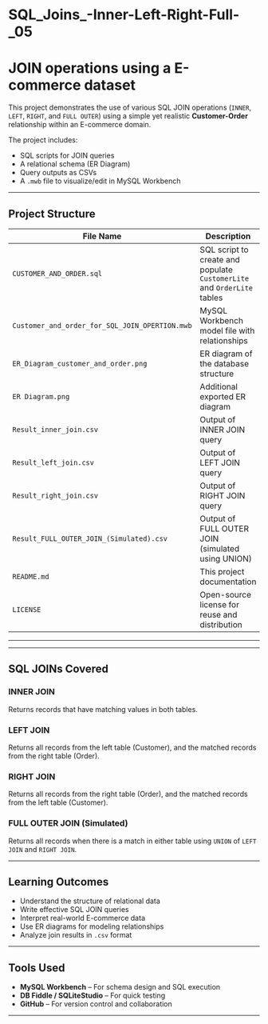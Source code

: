 # SQL_Joins_-Inner-Left-Right-Full-_05
# JOIN operations using a E-commerce dataset 

This project demonstrates the use of various SQL JOIN operations (`INNER`, `LEFT`, `RIGHT`, and `FULL OUTER`) using a simple yet realistic **Customer-Order** relationship within an E-commerce domain.

The project includes:
- SQL scripts for JOIN queries
- A relational schema (ER Diagram)
- Query outputs as CSVs
- A `.mwb` file to visualize/edit in MySQL Workbench

---

## Project Structure
| File Name                                   | Description                                                                 |
|--------------------------------------------|-----------------------------------------------------------------------------|
| `CUSTOMER_AND_ORDER.sql`                   | SQL script to create and populate `CustomerLite` and `OrderLite` tables    |
| `Customer_and_order_for_SQL_JOIN_OPERTION.mwb` | MySQL Workbench model file with relationships                            |
| `ER_Diagram_customer_and_order.png`        | ER diagram of the database structure                                        |
| `ER Diagram.png`                           | Additional exported ER diagram                                               |
| `Result_inner_join.csv`                    | Output of INNER JOIN query                                                  |
| `Result_left_join.csv`                     | Output of LEFT JOIN query                                                   |
| `Result_right_join.csv`                    | Output of RIGHT JOIN query                                                  |
| `Result_FULL_OUTER_JOIN_(Simulated).csv`   | Output of FULL OUTER JOIN (simulated using UNION)                          |
| `README.md`                                | This project documentation                                                  |
| `LICENSE`                                  | Open-source license for reuse and distribution                             |

---

---

## SQL JOINs Covered

### INNER JOIN
Returns records that have matching values in both tables.

### LEFT JOIN
Returns all records from the left table (Customer), and the matched records from the right table (Order).

### RIGHT JOIN
Returns all records from the right table (Order), and the matched records from the left table (Customer).

### FULL OUTER JOIN (Simulated)
Returns all records when there is a match in either table using `UNION` of `LEFT JOIN` and `RIGHT JOIN`.

---

## Learning Outcomes

- Understand the structure of relational data
- Write effective SQL JOIN queries
- Interpret real-world E-commerce data
- Use ER diagrams for modeling relationships
- Analyze join results in `.csv` format

---

## Tools Used

- **MySQL Workbench** – For schema design and SQL execution
- **DB Fiddle / SQLiteStudio** – For quick testing
- **GitHub** – For version control and collaboration

---
